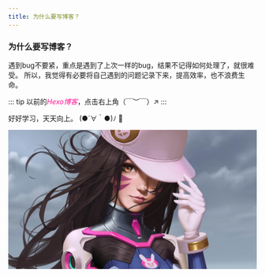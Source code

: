 ```yaml
---
title: 为什么要写博客？
---
```


### 为什么要写博客？


遇到bug不要紧，重点是遇到了上次一样的bug，结果不记得如何处理了，就很难受。
所以，我觉得有必要将自己遇到的问题记录下来，提高效率，也不浪费生命。  

::: tip
以前的<font color="#ff1493">*Hexo博客*</font>，点击右上角（￣︶￣）↗
::: 


好好学习，天天向上。 (●´∀｀●)ﾉ :100:

![示例](../.vuepress/public/imgs/dva.jpeg)


<Valine></Valine>
